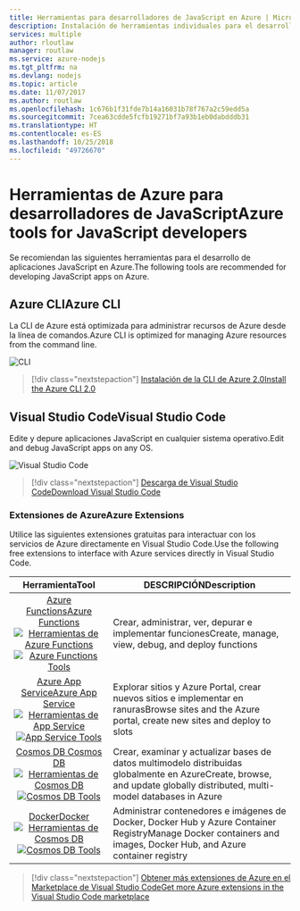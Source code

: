 ```yaml
---
title: Herramientas para desarrolladores de JavaScript en Azure | Microsoft Docs
description: Instalación de herramientas individuales para el desarrollo en JavaScript en Azure
services: multiple
author: rloutlaw
manager: routlaw
ms.service: azure-nodejs
ms.tgt_pltfrm: na
ms.devlang: nodejs
ms.topic: article
ms.date: 11/07/2017
ms.author: routlaw
ms.openlocfilehash: 1c676b1f31fde7b14a16031b78f767a2c59edd5a
ms.sourcegitcommit: 7cea63cdde5fcfb19271bf7a93b1eb0dabdddb31
ms.translationtype: HT
ms.contentlocale: es-ES
ms.lasthandoff: 10/25/2018
ms.locfileid: "49726670"
---
```

# <a name="azure-tools-for-javascript-developers"></a><span data-ttu-id="1e20e-103">Herramientas de Azure para desarrolladores de JavaScript</span><span class="sxs-lookup"><span data-stu-id="1e20e-103">Azure tools for JavaScript developers</span></span>
<span data-ttu-id="1e20e-104">Se recomiendan las siguientes herramientas para el desarrollo de aplicaciones JavaScript en Azure.</span><span class="sxs-lookup"><span data-stu-id="1e20e-104">The following tools are recommended for developing JavaScript apps on Azure.</span></span>

## <a name="azure-cli"></a><span data-ttu-id="1e20e-105">Azure CLI</span><span class="sxs-lookup"><span data-stu-id="1e20e-105">Azure CLI</span></span>
<span data-ttu-id="1e20e-106">La CLI de Azure está optimizada para administrar recursos de Azure desde la línea de comandos.</span><span class="sxs-lookup"><span data-stu-id="1e20e-106">Azure CLI is optimized for managing Azure resources from the command line.</span></span>

![CLI](media/node-azure-tools/cli.png)
 
> [!div class="nextstepaction"]
> [<span data-ttu-id="1e20e-108">Instalación de la CLI de Azure 2.0</span><span class="sxs-lookup"><span data-stu-id="1e20e-108">Install the Azure CLI 2.0</span></span>](https://docs.microsoft.com/cli/azure/install-az-cli2)

## <a name="visual-studio-code"></a><span data-ttu-id="1e20e-109">Visual Studio Code</span><span class="sxs-lookup"><span data-stu-id="1e20e-109">Visual Studio Code</span></span>
<span data-ttu-id="1e20e-110">Edite y depure aplicaciones JavaScript en cualquier sistema operativo.</span><span class="sxs-lookup"><span data-stu-id="1e20e-110">Edit and debug JavaScript apps on any OS.</span></span>

![Visual Studio Code](media/node-azure-tools/vs-code.png)

> [!div class="nextstepaction"]
> [<span data-ttu-id="1e20e-112">Descarga de Visual Studio Code</span><span class="sxs-lookup"><span data-stu-id="1e20e-112">Download Visual Studio Code</span></span>](https://code.visualstudio.com)

### <a name="azure-extensions"></a><span data-ttu-id="1e20e-113">Extensiones de Azure</span><span class="sxs-lookup"><span data-stu-id="1e20e-113">Azure Extensions</span></span>
<span data-ttu-id="1e20e-114">Utilice las siguientes extensiones gratuitas para interactuar con los servicios de Azure directamente en Visual Studio Code.</span><span class="sxs-lookup"><span data-stu-id="1e20e-114">Use the following free extensions to interface with Azure services directly in Visual Studio Code.</span></span>

| <span data-ttu-id="1e20e-115">Herramienta</span><span class="sxs-lookup"><span data-stu-id="1e20e-115">Tool</span></span> | <span data-ttu-id="1e20e-116">DESCRIPCIÓN</span><span class="sxs-lookup"><span data-stu-id="1e20e-116">Description</span></span>  |
|:---------:|---------|
| [<span data-ttu-id="1e20e-117">Azure Functions</span><span class="sxs-lookup"><span data-stu-id="1e20e-117">Azure Functions</span></span>](https://marketplace.visualstudio.com/items?itemName=ms-azuretools.vscode-azurefunctions) <br> <span data-ttu-id="1e20e-118">[![Herramientas de Azure Functions](media/node-azure-tools/icon-azure-functions.png)](https://marketplace.visualstudio.com/items?itemName=ms-azuretools.vscode-azurefunctions)</span><span class="sxs-lookup"><span data-stu-id="1e20e-118">[![Azure Functions Tools](media/node-azure-tools/icon-azure-functions.png)](https://marketplace.visualstudio.com/items?itemName=ms-azuretools.vscode-azurefunctions)</span></span> | <span data-ttu-id="1e20e-119">Crear, administrar, ver, depurar e implementar funciones</span><span class="sxs-lookup"><span data-stu-id="1e20e-119">Create, manage, view, debug, and deploy functions</span></span>|
| [<span data-ttu-id="1e20e-120">Azure App Service</span><span class="sxs-lookup"><span data-stu-id="1e20e-120">Azure App Service</span></span>](https://marketplace.visualstudio.com/items?itemName=ms-azuretools.vscode-azureappservice) <br> <span data-ttu-id="1e20e-121">[![Herramientas de App Service](media/node-azure-tools/icon-azure-app-service.png)](https://marketplace.visualstudio.com/items?itemName=ms-azuretools.vscode-azureappservice)</span><span class="sxs-lookup"><span data-stu-id="1e20e-121">[![App Service Tools](media/node-azure-tools/icon-azure-app-service.png)](https://marketplace.visualstudio.com/items?itemName=ms-azuretools.vscode-azureappservice)</span></span> | <span data-ttu-id="1e20e-122">Explorar sitios y Azure Portal, crear nuevos sitios e implementar en ranuras</span><span class="sxs-lookup"><span data-stu-id="1e20e-122">Browse sites and the Azure portal, create new sites and deploy to slots</span></span> |
| [<span data-ttu-id="1e20e-123">Cosmos DB </span><span class="sxs-lookup"><span data-stu-id="1e20e-123">Cosmos DB </span></span>](https://marketplace.visualstudio.com/items?itemName=ms-azuretools.vscode-cosmosdb)  <br> <span data-ttu-id="1e20e-124">[![Herramientas de Cosmos DB](media/node-azure-tools/icon-cosmos-db.png)](https://marketplace.visualstudio.com/items?itemName=ms-azuretools.vscode-cosmosdb)</span><span class="sxs-lookup"><span data-stu-id="1e20e-124">[![Cosmos DB Tools](media/node-azure-tools/icon-cosmos-db.png)](https://marketplace.visualstudio.com/items?itemName=ms-azuretools.vscode-cosmosdb)</span></span>| <span data-ttu-id="1e20e-125">Crear, examinar y actualizar bases de datos multimodelo distribuidas globalmente en Azure</span><span class="sxs-lookup"><span data-stu-id="1e20e-125">Create, browse, and update globally distributed, multi-model databases in Azure</span></span> |
| [<span data-ttu-id="1e20e-126">Docker</span><span class="sxs-lookup"><span data-stu-id="1e20e-126">Docker</span></span>](https://marketplace.visualstudio.com/items?itemName=formulahendry.docker-explorer)   <br> <span data-ttu-id="1e20e-127">[![Herramientas de Cosmos DB](media/node-azure-tools/icon-docker.png)](https://marketplace.visualstudio.com/items?itemName=formulahendry.docker-explorer)</span><span class="sxs-lookup"><span data-stu-id="1e20e-127">[![Cosmos DB Tools](media/node-azure-tools/icon-docker.png)](https://marketplace.visualstudio.com/items?itemName=formulahendry.docker-explorer)</span></span>| <span data-ttu-id="1e20e-128">Administrar contenedores e imágenes de Docker, Docker Hub y Azure Container Registry</span><span class="sxs-lookup"><span data-stu-id="1e20e-128">Manage Docker containers and images, Docker Hub, and Azure container registry</span></span> |

> [!div class="nextstepaction"]
> [<span data-ttu-id="1e20e-129">Obtener más extensiones de Azure en el Marketplace de Visual Studio Code</span><span class="sxs-lookup"><span data-stu-id="1e20e-129">Get more Azure extensions in the Visual Studio Code marketplace</span></span>](https://marketplace.visualstudio.com/search?term=azure&target=VSCode&category=All%20categories&sortBy=Relevance)